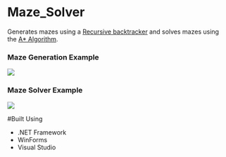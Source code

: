 # Maze_Solver

Generates mazes using a [Recursive backtracker](https://en.wikipedia.org/wiki/Maze_generation_algorithm)
and solves mazes using the [A* Algorithm](https://en.wikipedia.org/wiki/A*_search_algorithm).

### Maze Generation Example
![](https://i.imgur.com/EOjtQLU.gif)

### Maze Solver Example
![](https://i.imgur.com/PFmYf6s.gif)

#Built Using
* .NET Framework
* WinForms
* Visual Studio
